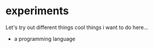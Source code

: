 # experiments
Let's try out different things
cool things i want to do here...

- a programming language

